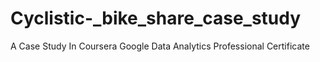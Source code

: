 # Cyclistic-_bike_share_case_study
A Case Study In Coursera Google Data Analytics Professional Certificate
